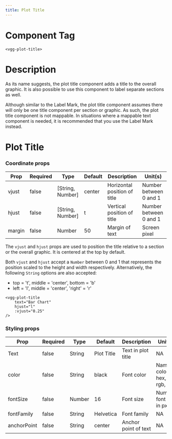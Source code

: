 ```yaml
---
title: Plot Title
---
```


# Component Tag

`<vgg-plot-title>`

# Description

As its name suggests, the plot title component adds a title to the overall graphic. It is also possible to use this component to label separate sections as well.

Although similar to the Label Mark, the plot title component assumes there will only be one title component per section or graphic. As such, the plot title component is not mappable. In situations where a mappable text component is needed, it is recommended that you use the Label Mark instead.

# Plot Title

### Coordinate props

Prop      | Required | Type             | Default    |  Description                 | Unit(s)                |
----------|----------|------------------|------------|------------------------------|------------------------|
vjust     | false    | [String, Number] | center     | Horizontal position of title | Number between 0 and 1 |
hjust     | false    | [String, Number] | t          | Vertical position of title   | Number between 0 and 1 |
margin    | false    | Number           | 50         | Margin of text               | Screen pixel           |   


The `vjust` and `hjust` props are used to position the title relative to a section or the overall graphic. It is centered at the top by default.

Both `vjust` and `hjust` accept a `Number` between 0 and 1 that represents the position scaled to the height and width respectively. Alternatively, the following `String` options are also accepted:

- top = 't', middle = 'center', bottom = 'b'
- left = 'l', middle = 'center', 'right' = 'r'

```
<vgg-plot-title
	text="Bar Chart"
	hjust="l"
	:vjust="0.25"
/>
```

### Styling props

Prop      | Required | Type      | Default    |  Description               | Unit(s)                    |
----------|----------|-----------|------------|----------------------------|----------------------------|
Text      | false    | String    | Plot Title | Text in plot title         | NA                         |
color     | false    | String    | black      | Font color                 | Named color, hex, rgb, hsl |
fontSize  | false    | Number    | 16         | Font size                  | Number, font size in px    |
fontFamily| false    | String    | Helvetica  | Font family                | NA                         |
anchorPoint| false   | String    | center     | Anchor point of text       | NA                         |